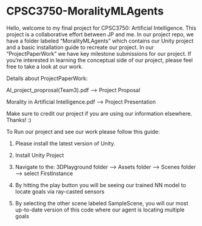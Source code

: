 # CPSC3750-MoralityMLAgents

Hello, welcome to my final project for CPSC3750: Artificial Intelligence. This project is a collaborative effort between JP and me. In our project repo, we have a folder labeled “MoralityMLAgents” which contains our Unity project and a basic installation guide to recreate our project. In our “ProjectPaperWork” we have key milestone submissions for our project. If you’re interested in learning the conceptual side of our project, please feel free to take a look at our work. 

Details about ProjectPaperWork:

AI_project_proprosal(Team3).pdf --> Project Proposal

Morality in Artificial Intelligence.pdf --> Project Presentation




Make sure to credit our project if you are using our information elsewhere. Thanks! :)





To Run our project and see our work please follow this guide:

1. Please install the latest version of Unity.

2. Install Unity Project

3. Navigate to the: 3DPlayground folder --> Assets folder --> Scenes folder --> select FirstInstance

4. By hitting the play button you will be seeing our trained NN model to locate goals via ray-casted sensors

5. By selecting the other scene labeled SampleScene, you will our most up-to-date version of this code where our agent is locating multiple goals